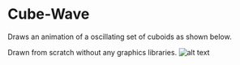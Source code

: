 # Cube-Wave
Draws an animation of a oscillating set of cuboids as shown below.

Drawn from scratch without any graphics libraries.
![alt text](https://github.com/nicholasprowse/Cube-Wave/blob/main/cube%20wave.gif "Logo Title Text 1")
